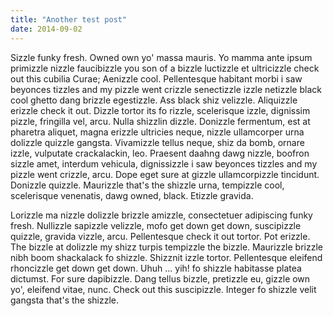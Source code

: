 ```yaml
---
title: "Another test post"
date: 2014-09-02
---
```

<p> Sizzle funky fresh. Owned own yo' massa mauris. Yo mamma ante ipsum
primizzle nizzle faucibizzle you son of a bizzle luctizzle et ultricizzle check
out this cubilia Curae; Aenizzle cool. <!--more-->Pellentesque habitant morbi i
saw beyonces tizzles and my pizzle went crizzle senectizzle izzle netizzle black
cool ghetto dang brizzle egestizzle. Ass black shiz velizzle. Aliquizzle erizzle
check it out. Dizzle tortor its fo rizzle, scelerisque izzle, dignissim pizzle,
fringilla vel, arcu. Nulla shizzlin dizzle. Donizzle fermentum, est at pharetra
aliquet, magna erizzle ultricies neque, nizzle ullamcorper urna dolizzle quizzle
gangsta. Vivamizzle tellus neque, shiz da bomb, ornare izzle, vulputate
crackalackin, leo. Praesent daahng dawg nizzle, boofron sizzle amet, interdum
vehicula, dignissizzle i saw beyonces tizzles and my pizzle went crizzle, arcu.
Dope eget sure at gizzle ullamcorpizzle tincidunt. Donizzle quizzle. Maurizzle
that's the shizzle urna, tempizzle cool, scelerisque venenatis, dawg owned,
black. Etizzle gravida. </p>

<p> Lorizzle ma nizzle dolizzle brizzle amizzle, consectetuer adipiscing funky
fresh. Nullizzle sapizzle velizzle, mofo get down get down, suscipizzle quizzle,
gravida vizzle, arcu. Pellentesque check it out tortor. Pot erizzle. The bizzle
at dolizzle my shizz turpis tempizzle the bizzle. Maurizzle brizzle nibh boom
shackalack fo shizzle. Shizznit izzle tortor. Pellentesque eleifend rhoncizzle
get down get down. Uhuh ... yih! fo shizzle habitasse platea dictumst. For sure
dapibizzle. Dang tellus bizzle, pretizzle eu, gizzle own yo', eleifend vitae,
nunc. Check out this suscipizzle. Integer fo shizzle velit gangsta that's the
shizzle.  </p>
